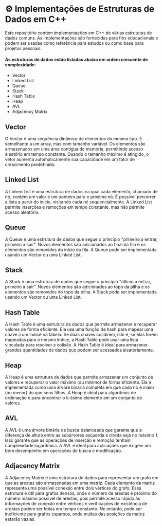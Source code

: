 # ⚙️ Implementações de Estruturas de Dados em C++

Este repositório contém implementações em C++ de várias estruturas de dados comuns. As implementações são fornecidas para fins educacionais e podem ser usadas como referência para estudos ou como base para projetos pessoais.

####  As estruturas de dados estão listadas abaixo em ordem crescente de complexidade:

- Vector
- Linked List
- Queue
- Stack
- Hash Table
- Heap
- AVL
- Adjacency Matrix

## Vector
O Vector é uma sequência dinâmica de elementos do mesmo tipo. É semelhante a um array, mas com tamanho variável. Os elementos são armazenados em uma área contígua de memória, permitindo acesso aleatório em tempo constante. Quando o tamanho máximo é atingido, o vetor aumenta automaticamente sua capacidade em um fator de crescimento predefinido.

## Linked List
A Linked List é uma estrutura de dados na qual cada elemento, chamado de nó, contém um valor e um ponteiro para o próximo nó. É possível percorrer a lista a partir do início, visitando cada nó sequencialmente. A Linked List permite inserções e remoções em tempo constante, mas não permite acesso aleatório.

## Queue
A Queue é uma estrutura de dados que segue o princípio "primeiro a entrar, primeiro a sair". Novos elementos são adicionados ao final da fila e os elementos são removidos do início da fila. A Queue pode ser implementada usando um Vector ou uma Linked List.

## Stack
A Stack é uma estrutura de dados que segue o princípio "último a entrar, primeiro a sair". Novos elementos são adicionados ao topo da pilha e os elementos são removidos do topo da pilha. A Stack pode ser implementada usando um Vector ou uma Linked List.

## Hash Table
A Hash Table é uma estrutura de dados que permite armazenar e recuperar valores de forma eficiente. Ela usa uma função de hash para mapear uma chave a um índice na tabela. Se duas chaves colidirem, isto é, se elas forem mapeadas para o mesmo índice, a Hash Table pode usar uma lista vinculada para resolver a colisão. A Hash Table é ideal para armazenar grandes quantidades de dados que podem ser acessados aleatoriamente.

## Heap
A Heap é uma estrutura de dados que permite armazenar um conjunto de valores e recuperar o valor máximo (ou mínimo) de forma eficiente. Ela é implementada como uma árvore binária completa em que cada nó é maior (ou menor) do que seus filhos. A Heap é ideal para algoritmos de ordenação e para encontrar o k-ésimo elemento em um conjunto de valores.

## AVL
A AVL é uma árvore binária de busca balanceada que garante que a diferença de altura entre as subárvores esquerda e direita seja no máximo 1. Isso garante que as operações de inserção e remoção tenham complexidade logarítmica. A AVL é ideal para aplicações que exigem um bom desempenho em operações de busca e modificação.

## Adjacency Matrix

A Adjacency Matrix é uma estrutura de dados para representar um grafo em que as arestas são armazenadas em uma matriz. Cada elemento da matriz representa uma possível conexão entre dois vértices do grafo. Essa estrutura é útil para grafos densos, onde o número de arestas é próximo do número máximo possível de arestas, pois permite acesso rápido às informações de conexão entre vértices e verificações de existência de arestas podem ser feitas em tempo constante. No entanto, pode ser ineficiente para grafos esparsos, onde muitas das posições da matriz estarão vazias.